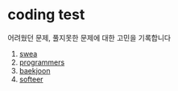 # coding test



어려웠던 문제, 풀지못한 문제에 대한 고민을 기록합니다



1. [swea](https://swexpertacademy.com/main/main.do)
2. [programmers](https://programmers.co.kr/competitions)
3. [baekjoon](https://www.acmicpc.net/)
4. [softeer](https://softeer.ai/index.do)